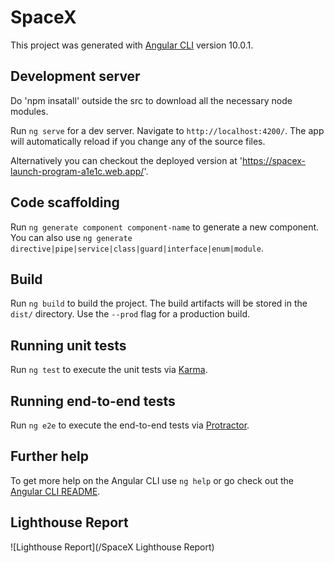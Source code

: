 # SpaceX

This project was generated with [Angular CLI](https://github.com/angular/angular-cli) version 10.0.1.

## Development server

Do 'npm insatall' outside the src to download all the necessary node modules.

Run `ng serve` for a dev server. Navigate to `http://localhost:4200/`. The app will automatically reload if you change any of the source files.

Alternatively you  can checkout the deployed version at 'https://spacex-launch-program-a1e1c.web.app/'. 

## Code scaffolding

Run `ng generate component component-name` to generate a new component. You can also use `ng generate directive|pipe|service|class|guard|interface|enum|module`.

## Build

Run `ng build` to build the project. The build artifacts will be stored in the `dist/` directory. Use the `--prod` flag for a production build.

## Running unit tests

Run `ng test` to execute the unit tests via [Karma](https://karma-runner.github.io).

## Running end-to-end tests

Run `ng e2e` to execute the end-to-end tests via [Protractor](http://www.protractortest.org/).

## Further help

To get more help on the Angular CLI use `ng help` or go check out the [Angular CLI README](https://github.com/angular/angular-cli/blob/master/README.md).

## Lighthouse Report

![Lighthouse Report](/SpaceX Lighthouse Report)
